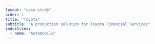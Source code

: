 ```yaml
---
layout: "case-study"
order: 1
title: "Toyota"
subtitle: "A production solution for Toyota Financial Services"
industries:
  - name: "Automobile"
---
```

